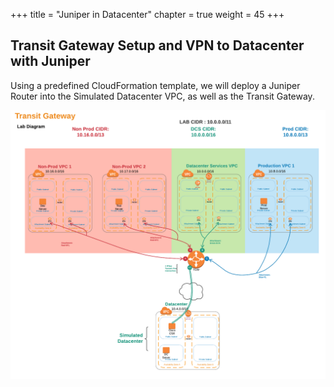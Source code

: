 +++
title = "Juniper in Datacenter"
chapter = true
weight = 45
+++

## Transit Gateway Setup and VPN to Datacenter with Juniper

Using a predefined CloudFormation template, we will deploy a Juniper Router into the Simulated Datacenter VPC, as well as the Transit Gateway.

![Specify Details Screenshot](/images/hybrid-tgw-diagram.png)
